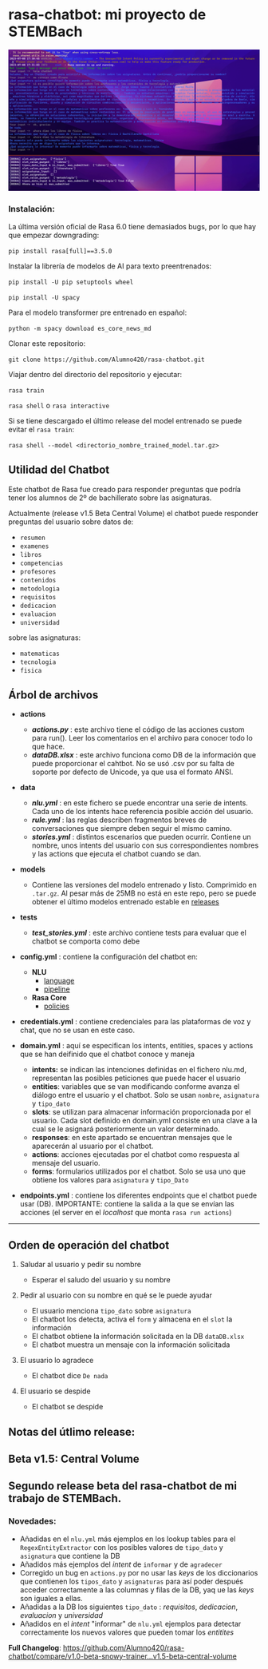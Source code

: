# rasa-chatbot: mi proyecto de STEMBach
![Demo Chatbot](https://raw.githubusercontent.com/Alumno420/rasa-chatbot/main/DEMO-chatbot.png)  
### Instalación:
La última versión oficial de Rasa 6.0 tiene demasiados bugs, por lo que hay que empezar downgrading:

`pip install rasa[full]==3.5.0`

Instalar la librería de modelos de AI para texto preentrenados:

`pip install -U pip setuptools wheel`

`pip install -U spacy`

Para el modelo transformer pre entrenado en español:

`python -m spacy download es_core_news_md` 

Clonar este repositorio:

`git clone https://github.com/Alumno420/rasa-chatbot.git`

Viajar dentro del directorio del repositorio y ejecutar:

`rasa train`

`rasa shell` o `rasa interactive`

Si se tiene descargado el último release del model entrenado se puede evitar el `rasa train`:

`rasa shell --model <directorio_nombre_trained_model.tar.gz>`

## Utilidad del Chatbot
Este chatbot de Rasa fue creado para responder preguntas que podría tener los alumnos de 2º de bachillerato sobre las asignaturas.

Actualmente (release v1.5 Beta Central Volume) el chatbot puede responder preguntas del usuario sobre datos de: 
- `resumen`
- `examenes`
- `libros`
- `competencias`
- `profesores`
- `contenidos`
- `metodologia`
- `requisitos`
- `dedicacion`
- `evaluacion`
- `universidad`

sobre las asignaturas:
- `matematicas`
- `tecnologia`
- `fisica`


## Árbol de archivos
- **actions**
	- ***actions.py*** : este archivo tiene el código de las acciones custom para run(). Leer los comentarios en el archivo para conocer todo lo que hace.
   	- ***dataDB.xlsx*** : este archivo funciona como DB de la información que puede proporcionar el cahtbot. No se usó .csv por su falta de soporte por defecto de Unicode, ya que usa el formato ANSI.

- **data**
	- ***nlu.yml*** : en este fichero se puede encontrar una serie de intents. Cada uno de los intents hace referencia posible acción del usuario.
	- ***rule.yml*** : las reglas describen fragmentos breves de conversaciones que siempre deben seguir el mismo camino.
	- ***stories.yml*** : distintos escenarios que pueden ocurrir. Contiene un nombre, unos intents del usuario con sus correspondientes nombres y las actions que ejecuta el chatbot cuando se dan.

- **models**
	- Contiene las versiones del modelo entrenado y listo. Comprimido en `.tar.gz`. Al pesar más de 25MB no está en este repo, pero se puede obtener el último modelos entrenado estable en [releases](https://github.com/Alumno420/rasa-chatbot/releases/tag/v1.0-beta-snowy-trainer)

- **tests**
	- ***test_stories.yml*** : este archivo contiene tests para evaluar que el chatbot se comporta como debe

- **config.yml** : contiene la configuración del chatbot en:
	- **NLU**
		* [language](https://rasa.com/docs/rasa/nlu/components/) 
		* [pipeline](https://rasa.com/docs/rasa/tuning-your-model)
	- **Rasa Core**
		* [policies](https://rasa.com/docs/rasa/core/policies/)

- **credentials.yml** : contiene credenciales para las plataformas de voz y chat, que no se usan en este caso. 

- **domain.yml** : aquí se especifican los intents, entities, spaces y actions que se han deifinido que el chatbot conoce y maneja
	* **intents:** se indican las intenciones definidas en el fichero nlu.md, representan las posibles peticiones que puede hacer el usuario
	* **entities**: variables que se van modificando conforme avanza el diálogo entre el usuario y el chatbot. Solo se usan `nombre`, `asignatura` y `tipo_dato`
	* **slots**: se utilizan para almacenar información proporcionada por el usuario. Cada slot definido en domain.yml consiste en una clave a la cual se le asignará posteriormente un valor determinado.
	* **responses**: en este apartado se encuentran mensajes que le aparecerán al usuario por el chatbot.
	* **actions**: acciones ejecutadas por el chatbot como respuesta al mensaje del usuario.
	* **forms**: formularios utilizados por el chatbot. Solo se usa uno que obtiene los valores para `asignatura` y `tipo_Dato`

- **endpoints.yml** :  contiene los diferentes endpoints que el chatbot puede usar (DB). IMPORTANTE: contiene la salida a la que se envían las acciones (el server en el _localhost_ que monta `rasa run actions`)

------------

## Orden de operación del chatbot

1. Saludar al usuario y pedir su nombre
	- Esperar el saludo del usuario y su nombre

2. Pedir al usuario con su nombre en qué se le puede ayudar
	- El usuario menciona `tipo_dato` sobre `asignatura`
	- El chatbot los detecta, activa el `form` y almacena en el `slot` la información
	- El chatbot obtiene la información solicitada en la DB `dataDB.xlsx`
	- El chatbot muestra un mensaje con la información solicitada

3. El usuario lo agradece
	- El chatbot dice `De nada`

4. El usuario se despide
	- El chatbot se despide
	
## Notas del útlimo release:
## Beta v1.5: **Central Volume**
## Segundo release beta del rasa-chatbot de mi trabajo de STEMBach.
### Novedades:
- Añadidas en el `nlu.yml` más ejemplos en los lookup tables para el `RegexEntityExtractor` con los posibles valores de `tipo_dato` y `asignatura` que contiene la DB
- Añadidos más ejemplos del _intent_ de `informar` y de `agradecer`
- Corregido un bug en `actions.py` por no usar las _keys_ de los diccionarios que contienen los `tipos_dato` y `asignaturas` para así poder después acceder correctamente a las columnas y filas de la DB, yaq ue las _keys_ son iguales a ellas.
- Añadidas a la DB los siguientes `tipo_dato` : _requisitos_, _dedicacion_, _evaluacion_ y _universidad_
- Añadidos en el _intent_ "informar" de `nlu.yml` ejemplos para detectar correctamente los nuevos valores que pueden tomar los _entitites_

**Full Changelog**: https://github.com/Alumno420/rasa-chatbot/compare/v1.0-beta-snowy-trainer...v1.5-beta-central-volume
